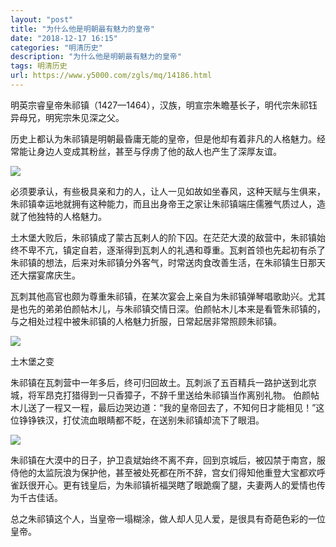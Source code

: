 ```yaml
---
layout: "post"
title: "为什么他是明朝最有魅力的皇帝"
date: "2018-12-17 16:15"
categories: "明清历史"
description: "为什么他是明朝最有魅力的皇帝"
tags: 明清历史
url: https://www.y5000.com/zgls/mq/14186.html
---
```






明英宗睿皇帝朱祁镇（1427—1464），汉族，明宣宗朱瞻基长子，明代宗朱祁钰异母兄，明宪宗朱见深之父。

历史上都认为朱祁镇是明朝最昏庸无能的皇帝，但是他却有着非凡的人格魅力。经常能让身边人变成其粉丝，甚至与俘虏了他的敌人也产生了深厚友谊。

![](https://img.y5000.com/uploads/allimg/170220/14405Q264-0.jpg)

必须要承认，有些极具亲和力的人，让人一见如故如坐春风，这种天赋与生俱来，朱祁镇幸运地就拥有这种能力，而且出身帝王之家让朱祁镇端庄儒雅气质过人，造就了他独特的人格魅力。

土木堡大败后，朱祁镇成了蒙古瓦剌人的阶下囚。在茫茫大漠的敌营中，朱祁镇始终不卑不亢，镇定自若，逐渐得到瓦刺人的礼遇和尊重。瓦剌首领也先起初有杀了朱祁镇的想法，后来对朱祁镇分外客气，时常送肉食改善生活，在朱祁镇生日那天还大摆宴席庆生。

瓦刺其他高官也颇为尊重朱祁镇，在某次宴会上亲自为朱祁镇弹琴唱歌助兴。尤其是也先的弟弟伯颜帖木儿，与朱祁镇交情日深。伯颜帖木儿本来是看管朱祁镇的，与之相处过程中被朱祁镇的人格魅力折服，日常起居非常照顾朱祁镇。

![](https://img.y5000.com/uploads/allimg/170220/14405V264-1.jpg)

土木堡之变

朱祁镇在瓦刺营中一年多后，终可归回故土。瓦刺派了五百精兵一路护送到北京城，将军昂克打猎得到一只香獐子，不辞千里送给朱祁镇当作离别礼物。
伯颜帖木儿送了一程又一程，最后边哭边道：“我的皇帝回去了，不知何日才能相见！”这位铮铮铁汉，打仗流血眼睛都不眨，在送别朱祁镇却流下了眼泪。

![](https://img.y5000.com/uploads/allimg/170220/8-1F2201430504P.jpg)

朱祁镇在大漠中的日子，护卫袁斌始终不离不弃，回到京城后，被囚禁于南宫，服侍他的太监阮浪为保护他，甚至被处死都在所不辞，宫女们得知他重登大宝都欢呼雀跃很开心。更有钱皇后，为朱祁镇祈福哭瞎了眼跪瘸了腿，夫妻两人的爱情也传为千古佳话。

总之朱祁镇这个人，当皇帝一塌糊涂，做人却人见人爱，是很具有奇葩色彩的一位皇帝。
